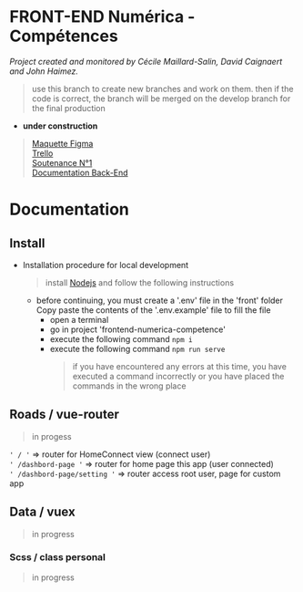 # FRONT-END Numérica - Compétences

_Project created and monitored by Cécile Maillard-Salin, David Caignaert and John Haimez._

> use this branch to create new branches and work on them.
> then if the code is correct, the branch will be merged on the develop branch for the final production

- **under construction**

> [Maquette Figma](https://www.figma.com/proto/ILECZVkbsHWVSmTIbRFCEF/projet-co-maquette?node-id=547%3A5085&scaling=min-zoom)  
> [Trello](https://trello.com/b/E2KKZtPq/prod-numerica-comp%C3%A9tences)  
> [Soutenance N°1](https://prezi.com/dashboard/next/#/presentations)  
> [Documentation Back-End](https://github.com/j314h/numerica-competences/blob/email-verify/back/documentation.md)

# Documentation

## Install

- Installation procedure for local development
  > install [Nodejs](https://nodejs.org/en/)
  > and follow the following instructions
  - before continuing, you must create a '.env' file in the 'front' folder Copy paste the contents of the '.env.example' file to fill the file
    - open a terminal
    - go in project 'frontend-numerica-competence'
    - execute the following command `npm i`
    - execute the following command `npm run serve`
      > if you have encountered any errors at this time, you have executed a command incorrectly or you have placed the commands in the wrong place

## Roads / vue-router

> in progess

`' / '` => router for HomeConnect view (connect user)  
`' /dashbord-page '` => router for home page this app (user connected)  
`' /dashbord-page/setting '` => router access root user, page for custom app

## Data / vuex

> in progress

### Scss / class personal

> in progress

